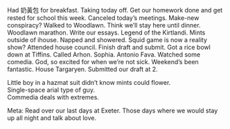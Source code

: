 Had 奶黃包 for breakfast. Taking today off. Get our homework done and get rested for school this week. Canceled today’s meetings. Make-new conspiracy? Walked to Woodlawn. Think we’ll stay here until dinner. Woodlawn marathon. Write our essays. Legend of the Kirtlandi. Mints outside of ihouse. Napped and showered. Squid game is now a reality show? Attended house council. Finish draft and submit. Got a rice bowl down at Tiffins. Called Arhon. Sophia. Antonio Fava. Watched some comedia. God, so excited for when we’re not sick. Weekend’s been fantastic. House Targaryen. Submitted our draft at 2\.

Little boy in a hazmat suit didn’t know mints could flower.  
Single-space arial type of guy.  
Commedia deals with extremes.

Meta: Read over our last days at Exeter. Those days where we would stay up all night and talk about love.